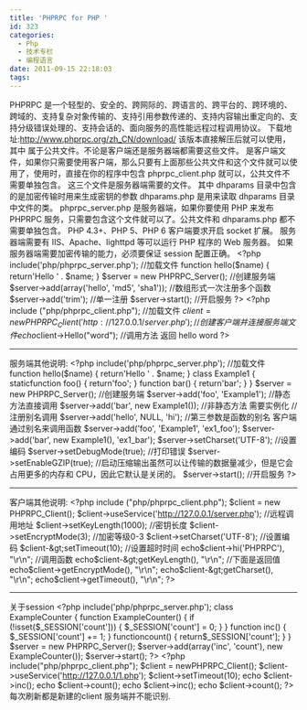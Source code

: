 ```yaml
---
title: 'PHPRPC for PHP '
id: 323
categories:
  - Php
  - 技术专栏
  - 编程语言
date: 2011-09-15 22:18:03
tags:
---
```


PHPRPC 是一个轻型的、安全的、跨网际的、跨语言的、跨平台的、跨环境的、跨域的、支持复杂对象传输的、支持引用参数传递的、支持内容输出重定向的、支持分级错误处理的、支持会话的、面向服务的高性能远程过程调用协议。
下载地址:http://www.phprpc.org/zh_CN/download/
该版本直接解压后就可以使用，其中
属于公共文件。不论是客户端还是服务器端都需要这些文件。
是客户端文件，如果你只需要使用客户端，那么只要有上面那些公共文件和这个文件就可以使用了，使用时，直接在你的程序中包含 phprpc_client.php 就可以，公共文件不需要单独包含。
这三个文件是服务器端需要的文件。
其中 dhparams 目录中包含的是加密传输时用来生成密钥的参数
dhparams.php 是用来读取 dhparams 目录中文件的类。
phprpc_server.php 是服务器端，如果你要使用 PHP 来发布 PHPRPC 服务，只需要包含这个文件就可以了。公共文件和 dhparams.php 都不需要单独包含。
PHP 4.3+、PHP 5、PHP 6
客户端要求开启 socket 扩展。
服务器端需要有 IIS、Apache、lighttpd 等可以运行 PHP 程序的 Web 服务器。
如果服务器端需要加密传输的能力，必须要保证 session 配置正确。
&lt;?php
include('php/phprpc_server.php'); //加载文件
function hello($name) {
return'Hello ' . $name;
}
$server = new PHPRPC_Server(); //创建服务端
$server-&gt;add(array('hello', 'md5', 'sha1')); //数组形式一次注册多个函数
$server-&gt;add('trim'); //单一注册
$server-&gt;start(); //开启服务
?&gt;
&lt;?php
include ("php/phprpc_client.php"); //加载文件
$client = new PHPRPC_Client('http://127.0.0.1/server.php'); //创建客户端 并连接服务端文件
echo$client-&gt;Hello("word"); //调用方法 返回 hello word
?&gt;
-------------------------------------------------- --------------------------------------------------- ------------------------------
服务端其他说明:
&lt;?php
include('php/phprpc_server.php'); //加载文件
function hello($name) {
return'Hello ' . $name;
}
class Example1 {
staticfunction foo() {
return'foo';
}
function bar() {
return'bar';
}
}
$server = new PHPRPC_Server(); //创建服务端
$server-&gt;add('foo', 'Example1'); //静态方法直接调用
$server-&gt;add('bar', new Example1()); //非静态方法 需要实例化
//注册别名调用
$server-&gt;add('hello', NULL, 'hi'); //第三参数是函数的别名 客户端通过别名来调用函数
$server-&gt;add('foo', 'Example1', 'ex1_foo');
$server-&gt;add('bar', new Example1(), 'ex1_bar');
$server-&gt;setCharset('UTF-8'); //设置编码
$server-&gt;setDebugMode(true); //打印错误
$server-&gt;setEnableGZIP(true); //启动压缩输出虽然可以让传输的数据量减少，但是它会占用更多的内存和 CPU，因此它默认是关闭的。
$server-&gt;start(); //开启服务
?&gt;
-------------------------------------------------- --------------------------------------------------- ---------------------------
客户端其他说明:
&lt;?php
include ("php/phprpc_client.php");
$client = new PHPRPC_Client();
$client-&gt;useService('http://127.0.0.1/server.php'); //远程调用地址
$client-&gt;setKeyLength(1000); //密钥长度
$client-&gt;setEncryptMode(3); //加密等级0-3
$client-&gt;setCharset('UTF-8'); //设置编码
$client-&gt;setTimeout(10); //设置超时时间
echo$client-&gt;hi('PHPRPC'), "\r\n"; //调用函数
echo$client-&gt;getKeyLength(), "\r\n"; //下面是返回值
echo$client-&gt;getEncryptMode(), "\r\n";
echo$client-&gt;getCharset(), "\r\n";
echo$client-&gt;getTimeout(), "\r\n";
?&gt;
-------------------------------------------------- --------------------------------------------------- ----------------------
关于session
&lt;?php
include('php/phprpc_server.php');
class ExampleCounter {
function ExampleCounter() {
if (!isset($_SESSION['count'])) {
$_SESSION['count'] = 0;
}
}
function inc() {
$_SESSION['count'] += 1;
}
functioncount() {
return$_SESSION['count'];
}
}
$server = new PHPRPC_Server();
$server-&gt;add(array('inc', 'count'), new ExampleCounter());
$server-&gt;start();
?&gt;
&lt;?php
include("php/phprpc_client.php");
$client = newPHPRPC_Client();
$client-&gt;useService('http://127.0.0.1/1.php');
$client-&gt;setTimeout(10);
echo $client-&gt;inc();
echo $client-&gt;count();
echo $client-&gt;inc();
echo $client-&gt;count();
?&gt;
每次刷新都是新建的client 服务端并不能识别.